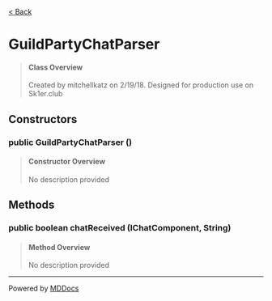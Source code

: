 [< Back](..)
# GuildPartyChatParser #
>#### Class Overview ####
>Created by mitchellkatz on 2/19/18. Designed for production use on Sk1er.club
## Constructors ##
### public GuildPartyChatParser () ###
>#### Constructor Overview ####
>No description provided
>
## Methods ##
### public boolean chatReceived (IChatComponent, String) ###
>#### Method Overview ####
>No description provided
>

---
Powered by [MDDocs](https://github.com/VRCube/MDDocs)